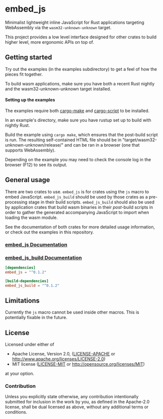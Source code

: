 # embed_js

Minimalist lightweight inline JavaScript for Rust applications targeting WebAssembly via the `wasm32-unknown-unknown` target.

This project provides a low level interface designed for other crates to build higher level, 
more ergonomic APIs on top of.

## Getting started

Try out the examples (in the examples subdirectory) to get a feel of how the pieces fit together.

To build wasm applications, make sure you have both a recent Rust nightly and the 
wasm32-unknown-unknown target installed. 

#### Setting up the examples

The examples require both [cargo-make](https://github.com/sagiegurari/cargo-make) and
[cargo-script](https://github.com/DanielKeep/cargo-script) to be installed.

In an example's directory, make sure you have rustup set up to build with nightly Rust.

Build the example using `cargo make`, which ensures that the post-build script is run.
The resulting self-contained HTML file should be in
"target/wasm32-unknown-unknown/release/" and can be ran in a browser (one that supports WebAssembly).

Depending on the example you may need to check the console log in the browser (F12) to see its output.

## General usage

There are two crates to use. `embed_js` is for crates using the `js` macro to embed JavaScript.
`embed_js_build` should be used by those crates as a pre-processing stage in their build scripts. `embed_js_build` should
also be used by application crates that build wasm binaries in their *post*-build scripts in order
to gather the generated accompanying JavaScript to import when loading the wasm module.

See the documentation of both crates for more detailed usage information, or check out the examples in this
repository.

### [embed_js Documentation](https://docs.rs/embed_js)
### [embed_js_build Documentation](https://docs.rs/embed_js)

```toml
[dependencies]
embed_js = "^0.1.2"
```

```toml
[build-dependencies]
embed_js_build = "^0.1.2"
```

## Limitations

Currently the `js` macro cannot be used inside other macros. This is potentially fixable in the future.

## License

Licensed under either of

 * Apache License, Version 2.0, ([LICENSE-APACHE](LICENSE-APACHE) or
   http://www.apache.org/licenses/LICENSE-2.0)
 * MIT license ([LICENSE-MIT](LICENSE-MIT) or
   http://opensource.org/licenses/MIT)

at your option.

### Contribution

Unless you explicitly state otherwise, any contribution intentionally submitted
for inclusion in the work by you, as defined in the Apache-2.0 license, shall be
dual licensed as above, without any additional terms or conditions.